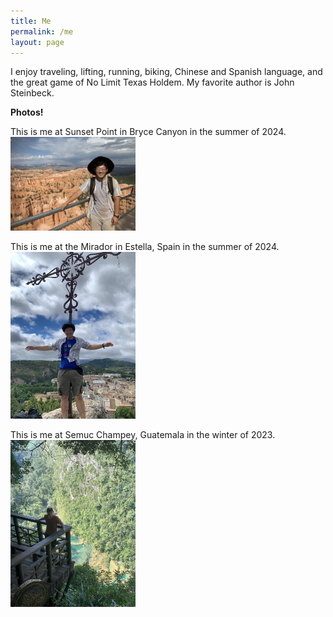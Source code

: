 ```yaml
---
title: Me
permalink: /me
layout: page
---
```

I enjoy traveling, lifting, running, biking, Chinese and Spanish language, and the great game of No Limit Texas Holdem. My favorite author is John Steinbeck. 

**Photos!**

This is me at Sunset Point in Bryce Canyon in the summer of 2024.
<img src="me-in-bryce-canyon.jpeg" width="200" height="auto" />

This is me at the Mirador in Estella, Spain in the summer of 2024.
<img src="me-in-spain.JPG" width="200" height="auto" />


This is me at Semuc Champey, Guatemala in the winter of 2023.
<img src="semuc-champey.jpeg" width="200" height="auto" />

